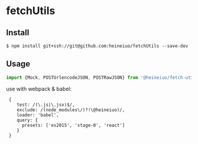 # fetchUtils


## Install

```shell
$ npm install git+ssh://git@github.com:heineiuo/fetchUtils --save-dev 
```

## Usage

``` javascript
import {Mock, POSTUrlencodeJSON, POSTRawJSON} from '@heineiuo/fetch-utils'

```

use with webpack & babel: 

```
 {
    test: /(\.js|\.jsx)$/,
    exclude: /(node_modules\/)?!\@heineiuo)/, 
    loader: 'babel',
    query: {
      presets: ['es2015', 'stage-0', 'react']
    }
 }

```



